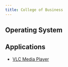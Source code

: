 ```yaml
---
title: College of Business
---
```


## Operating System


## Applications
* [VLC Media Player](software-win-vlc.md)
